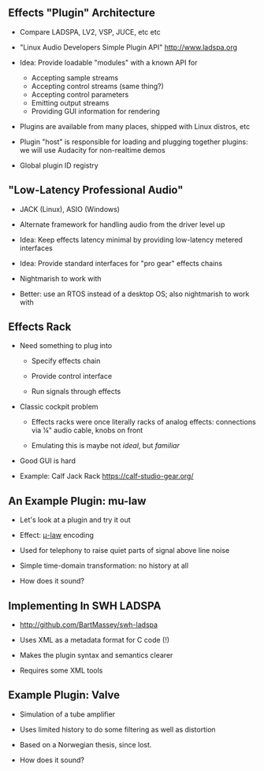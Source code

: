 ## Effects "Plugin" Architecture

* Compare LADSPA, LV2, VSP, JUCE, etc etc

* "Linux Audio Developers Simple Plugin API" <http://www.ladspa.org>

* Idea: Provide loadable "modules" with a known API for

    * Accepting sample streams
    * Accepting control streams (same thing?)
    * Accepting control parameters
    * Emitting output streams
    * Providing GUI information for rendering

* Plugins are available from many places, shipped with Linux
  distros, etc

* Plugin "host" is responsible for loading and plugging
  together plugins: we will use Audacity for non-realtime demos

* Global plugin ID registry

## "Low-Latency Professional Audio"

* JACK (Linux), ASIO (Windows)

* Alternate framework for handling audio from the driver
  level up

* Idea: Keep effects latency minimal by providing
  low-latency metered interfaces

* Idea: Provide standard interfaces for "pro gear" effects
  chains

* Nightmarish to work with

* Better: use an RTOS instead of a desktop OS; also
  nightmarish to work with

## Effects Rack

* Need something to plug into

    * Specify effects chain

    * Provide control interface

    * Run signals through effects

* Classic cockpit problem

    * Effects racks were once literally racks of analog
      effects: connections via ¼" audio cable, knobs on front

    * Emulating this is maybe not *ideal*, but *familiar*

* Good GUI is hard

* Example: Calf Jack Rack <https://calf-studio-gear.org/>

## An Example Plugin: mu-law

* Let's look at a plugin and try it out

* Effect:
  [μ-law](https://en.wikipedia.org/wiki/Μ-law_algorithm) encoding

* Used for telephony to raise quiet parts of signal above
  line noise

* Simple time-domain transformation: no history at all

* How does it sound?

## Implementing In SWH LADSPA

* <http://github.com/BartMassey/swh-ladspa>

* Uses XML as a metadata format for C code (!)

* Makes the plugin syntax and semantics clearer

* Requires some XML tools

## Example Plugin: Valve

* Simulation of a tube amplifier

* Uses limited history to do some filtering as well as
  distortion

* Based on a Norwegian thesis, since lost.
  
* How does it sound?

